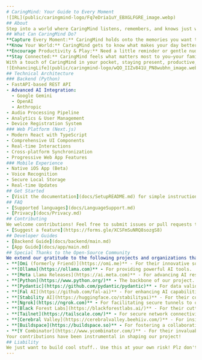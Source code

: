 ```yaml
---
# CaringMind: Your Guide to Every Moment
![IRL](public/caringmind-logo/Fq7eDria1uY_EBXGLFGRE_image.webp)
## About
Step into a world where CaringMind listens, remembers, and knows just what you need, when you need it. CaringMind helps you stay on track, feel closer to friends and family, and enjoy each moment with a presence that feels almost magical. It's as if there's a guide who remembers everything important for you—always there, ready to help.
## What Can CaringMind Do?
**Capture Every Moment:** CaringMind holds onto the memories you want to keep, gently storing the moments and conversations you'd rather not forget.
**Know Your World:** CaringMind gets to know what makes your day better. From the biggest ideas to the tiniest details, CaringMind remembers them so you don't have to.
**Encourage Productivity & Play:** Need a little reminder or gentle nudge? CaringMind helps you stay focused and make the most of your time. It's like having a magical, invisible helper always ready to cheer you on.
**Stay Connected:** CaringMind feels what matters most to you—your family, friends, school, work, and goals—and quietly makes it easier to feel connected to the people and things that make you happy.
With a touch of CaringMind in your pocket, staying present, productive, and connected feels natural, like a little magic working just for you. Let CaringMind take care of the background, so you can stay in the moment.
![EnhancingLife](public/caringmind-logo/wQO_IIZv841U_PN8wubhn_image.webp)
## Technical Architecture
### Backend (Python)
- FastAPI-based REST API
- Advanced AI Integration:
  - Google Gemini
  - OpenAI
  - Anthropic
- Audio Processing Pipeline
- Analytics & User Management
- Device Registration System
### Web Platform (Next.js)
- Modern React with TypeScript
- Comprehensive UI Components
- Real-time Interactions
- Cross-platform Synchronization
- Progressive Web App Features
### Mobile Experience
- Native iOS App (Beta)
- Voice Recognition
- Secure Local Storage
- Real-time Updates
## Get Started
- [Visit the documentation](docs/SetupREADME.md) for simple instructions on serving the backend and installing the app.
## FAQ
- [Supported languages](docs/LanguageSupport.md)
- [Privacy](docs/Privacy.md)
## Contributing
We welcome contributions! Feel free to submit issues or pull requests to help improve the project.
- [Suggest a feature](https://forms.gle/XCSFmSuNRQ8sozgS8)
## Developer Guides
- [Backend Guide](docs/backend/main.md)
- [App Guide](docs/app/main.md)
## Special Thanks to the Open-Source Community
We extend our gratitude to the following projects and organizations that have significantly contributed to our journey:
- **[Omi (formerly Friend)](https://omi.me)** - For their innovative solutions in AI.
- **[Ollama](https://ollama.com)** - For providing powerful AI tools.
- **[Meta Llama Releases](https://ai.meta.com)** - For advancing AI research and development.
- **[Python](https://www.python.org/)** - The backbone of our project.
- **[Pydantic](https://github.com/pydantic/pydantic)** - For data validation and settings management.
- **[Fal AI](https://github.com/fal-ai)** - For enhancing AI capabilities.
- **[Stability AI](https://huggingface.co/stabilityai)** - For their contributions to image generative AI models.
- **[Ngrok](https://ngrok.com)** - For facilitating secure tunnels to our local server.
- **[Black Forest Labs](https://blackforestlabs.ai/)** - For their cutting-edge AI research in image generation.
- **[Tailnet](https://tailscale.com/)** - For secure network connectivity solutions.
- **[Cerebral Valley](https://cerebralvalley.beehiiv.com/)** - For insights and support in the AI landscape.
- **[Buildspace](https://buildspace.so)** - For fostering a collaborative environment for builders.
- **[Y Combinator](https://www.ycombinator.com/)** - For their invaluable support and resources for startups.
Your contributions have been instrumental in shaping our project!
## Liability
We just want to build cool stuff.. Use this at your own risk! Plz don't use if a citizen of the EU..
---
```

